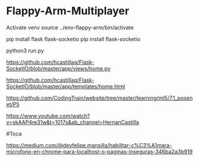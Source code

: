 # Flappy-Arm-Multiplayer

Activate venv
source ../env-flappy-arm/bin/activate

pip install flask flask-socketio
pip install flask-socketio

python3 run.py


https://github.com/hcastillaq/Flask-SocketIO/blob/master/app/views/home.py

https://github.com/hcastillaq/Flask-SocketIO/blob/master/app/templates/home.html

https://github.com/CodingTrain/website/tree/master/learning/ml5/7.1_posenet/P5

https://www.youtube.com/watch?v=skAAP4re31w&t=1017s&ab_channel=HernanCastilla


#Toca

https://medium.com/@devfelipe.mansilla/habilitar-c%C3%A1mara-microfono-en-chrome-para-localhost-o-paginas-inseguras-346ba2a3b919